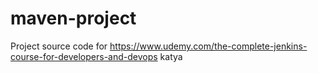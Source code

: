 # maven-project
Project source code for https://www.udemy.com/the-complete-jenkins-course-for-developers-and-devops
katya
